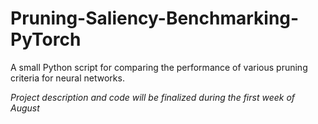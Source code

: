 # Pruning-Saliency-Benchmarking-PyTorch
A small Python script for comparing the performance of various pruning criteria for neural networks.

*Project description and code will be finalized during the first week of August*
